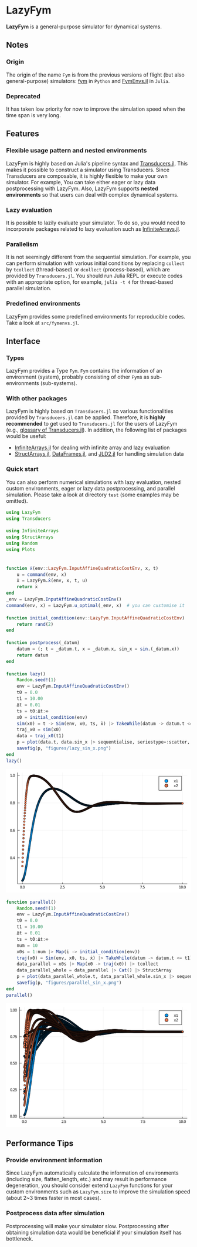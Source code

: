 # LazyFym
**LazyFym** is a general-purpose simulator for dynamical systems.
## Notes
### Origin
The origin of the name `Fym` is from the previous versions of flight (but also general-purpose) simulators:
[fym](https://github.com/fdcl-nrf/fym) in `Python` and [FymEnvs.jl](https://github.com/fdcl-nrf/FymEnvs.jl) in `Julia`.
### Deprecated
It has taken low priority for now to improve the simulation speed when the time span is very long.

## Features
### Flexible usage pattern and nested environments
LazyFym is highly based on Julia's pipeline syntax and [Transducers.jl](https://github.com/JuliaFolds/Transducers.jl).
This makes it possible to construct a simulator using Transducers.
Since Transducers are composable, it is highly flexible to make your own simulator.
For example,
You can take either eager or lazy data postprocessing with LazyFym.
Also,
LazyFym supports **nested environments** so that users can deal with
complex dynamical systems.
### Lazy evaluation
It is possible to lazily evaluate your simulator.
To do so,
you would need to incorporate packages related to lazy evaluation
such as [InfiniteArrays.jl](https://github.com/JuliaArrays/InfiniteArrays.jl).
### Parallelism
It is not seemingly different from the sequential simulation.
For example,
you can perform simulation with various initial conditions by
replacing `collect` by `tcollect` (thread-based) or `dcollect` (process-based),
which are provided by `Transducers.jl`.
You should run Julia REPL or execute codes with an appropriate option,
for example, `julia -t 4` for thread-based parallel simulation.
### Predefined environments
LazyFym provides some predefined environments for reproducible codes.
Take a look at `src/fymenvs.jl`.
<!-- ### Performance improvement for simulations with long time span (Todo; experimental) -->
<!-- (I'm trying to apply some ideas, e.g., `PartitionedSim`, -->
<!-- but it seems slower than expected.) -->

## Interface
### Types
LazyFym provides a Type `Fym`.
`Fym` contains the information of an environment (system),
probably consisting of other `Fym`s as sub-environments (sub-systems).
### With other packages
LazyFym is highly based on `Transducers.jl` so various functionalities provided by
`Transducers.jl` can be applied.
Therefore, it is **highly recommended** to get used to `Transducers.jl` for the users of LazyFym (e.g., [glossary of Transducers.jl](https://juliafolds.github.io/Transducers.jl/dev/explanation/glossary/)).
In addition,
the following list of packages would be useful:
- [InfiniteArrays.jl](https://github.com/JuliaArrays/InfiniteArrays.jl) for dealing with infinite array and lazy evaluation
- [StructArrays.jl](https://github.com/JuliaArrays/StructArrays.jl), [DataFrames.jl](https://github.com/JuliaData/DataFrames.jl), and [JLD2.jl](https://github.com/JuliaIO/JLD2.jl) for handling simulation data

### Quick start
You can also perform numerical simulations with lazy evaluation,
nested custom environments, eager or lazy data postprocessing, and parallel simulation.
Please take a look at directory `test` (some examples may be omitted).

```julia
using LazyFym
using Transducers

using InfiniteArrays
using StructArrays
using Random
using Plots


function ẋ(env::LazyFym.InputAffineQuadraticCostEnv, x, t)
    u = command(env, x)
    ẋ = LazyFym.ẋ(env, x, t, u)
    return ẋ
end
_env = LazyFym.InputAffineQuadraticCostEnv()
command(env, x) = LazyFym.u_optimal(_env, x)  # you can customise it

function initial_condition(env::LazyFym.InputAffineQuadraticCostEnv)
    return rand(2)
end

function postprocess(_datum)
    datum = (; t = _datum.t, x = _datum.x, sin_x = sin.(_datum.x))
    return datum
end

function lazy()
    Random.seed!(1)
    env = LazyFym.InputAffineQuadraticCostEnv()
    t0 = 0.0
    t1 = 10.00
    Δt = 0.01
    ts = t0:Δt:∞
    x0 = initial_condition(env)
    sim(x0) = t -> Sim(env, x0, ts, ẋ) |> TakeWhile(datum -> datum.t <= t) |> Map(postprocess) |> collect |> StructArray
    traj_x0 = sim(x0)
    data = traj_x0(t1)
    p = plot(data.t, data.sin_x |> sequentialise, seriestype=:scatter, label=["x1" "x2"])
    savefig(p, "figures/lazy_sin_x.png")
end
lazy()
```
![lazy](./figures/lazy_sin_x.png)
```julia
function parallel()
    Random.seed!(1)
    env = LazyFym.InputAffineQuadraticCostEnv()
    t0 = 0.0
    t1 = 10.00
    Δt = 0.01
    ts = t0:Δt:∞
    num = 10
    x0s = 1:num |> Map(i -> initial_condition(env))
    traj(x0) = Sim(env, x0, ts, ẋ) |> TakeWhile(datum -> datum.t <= t1) |> Map(postprocess) |> collect
    data_parallel = x0s |> Map(x0 -> traj(x0)) |> tcollect
    data_parallel_whole = data_parallel |> Cat() |> StructArray 
    p = plot(data_parallel_whole.t, data_parallel_whole.sin_x |> sequentialise, seriestype=:scatter, label=["x1" "x2"])
    savefig(p, "figures/parallel_sin_x.png")
end
parallel()
```
![parallel](./figures/parallel_sin_x.png)

## Performance Tips
### Provide environment information
Since LazyFym automatically calculate the information of environments (including size, flatten_length, etc.)
and may result in performance degeneration,
you should consider extend `LazyFym` functions for your custom environments such as `LazyFym.size`
to improve the simulation speed (about 2~3 times faster in most cases).
### Postprocess data after simulation
Postprocessing will make your simulator slow.
Postprocessing after obtaining simulation data would be beneficial if your simulation itself has bottleneck.

<!-- ## Todo -->
<!-- - [x] Nested environments (like `fym` and `FymEnvs`) -->
<!-- - [x] Performance improvement (supporting nested env. makes it slow -> can be improved by telling LazyFym the information of your custom environments) -->
<!-- - [x] Add an example of parallel simulation -->
<!-- - [ ] Performance improvement for simulations with long time span -->
